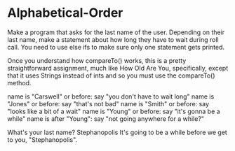 # Alphabetical-Order
Make a program that asks for the last name of the user. Depending on their last name, make a statement about how long they have to wait during roll call. You need to use else ifs to make sure only one statement gets printed.

Once you understand how compareTo() works, this is a pretty straightforward assignment, much like How Old Are You, specifically, except that it uses Strings instead of ints and so you must use the compareTo() method.

name is "Carswell" or before: say "you don't have to wait long"
name is "Jones" or before: say "that's not bad"
name is "Smith" or before: say "looks like a bit of a wait"
name is "Young" or before: say "it's gonna be a while"
name is after "Young": say "not going anywhere for a while?"

What's your last name? Stephanopolis
It's going to be a while before we get to you, "Stephanopolis".
